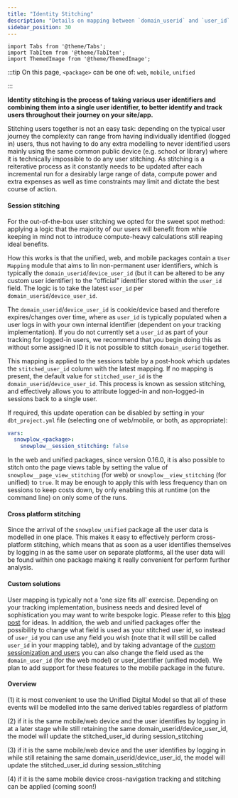 ```yaml
---
title: "Identity Stitching"
description: "Details on mapping between `domain_userid` and `user_id` in our packages."
sidebar_position: 30
---
```

```mdx-code-block
import Tabs from '@theme/Tabs';
import TabItem from '@theme/TabItem';
import ThemedImage from '@theme/ThemedImage';
```

:::tip
On this page, `<package>` can be one of: `web`, `mobile`, `unified`

:::

**Identity stitching is the process of taking various user identifiers and combining them into a single user identifier, to better identify and track users throughout their journey on your site/app.**

Stitching users together is not an easy task: depending on the typical user journey the complexity can range from having individually identified (logged in) users, thus not having to do any extra modelling to never identified users mainly using the same common public device (e.g. school or library) where it is technically impossible to do any user stitching. As stitching is a reiterative process as it constantly needs to be updated after each incremental run for a desirably large range of data, compute power and extra expenses as well as time constraints may limit and dictate the best course of action.

#### Session stitching

For the out-of-the-box user stitching we opted for the sweet spot method: applying a logic that the majority of our users will benefit from while keeping in mind not to introduce compute-heavy calculations still reaping ideal benefits.

How this works is that the unified, web, and mobile packages contain a `User Mapping` module that aims to lin non-permanent user identifiers, which is typically the `domain_userid`/`device_user_id` (but it can be altered to be any custom user identifier) to the "official" identifier stored within the `user_id` field. The logic is to take the latest `user_id` per `domain_userid`/`device_user_id`.

The `domain_userid`/`device_user_id` is cookie/device based and therefore expires/changes over time, where as `user_id` is typically populated when a user logs in with your own internal identifier (dependent on your tracking implementation). If you do not currently set a `user_id` as part of your tracking for logged-in users, we recommend that you begin doing this as without some assigned ID it is not possible to stitch `domain_userid` together.

This mapping is applied to the sessions table by a post-hook which updates the `stitched_user_id` column with the latest mapping. If no mapping is present, the default value for `stitched_user_id` is the `domain_userid`/`device_user_id`. This process is known as session stitching, and effectively allows you to attribute logged-in and non-logged-in sessions back to a single user.



<Tabs groupId="dbt-packages" queryString>

<TabItem value="unified" label="Snowplow Unified" default>
  <p align="center">
  <ThemedImage
  alt='Session stitching in the Unified Digital Model'
  sources={{
    light: require('./images/session_stitching_light_unified.drawio.png').default,
    dark: require('./images/session_stitching_dark_unified.drawio.png').default
  }}
  />
  </p>
</TabItem>

<TabItem value="web" label="Snowplow Web">
  <p align="center">
  <ThemedImage
  alt='Session stitching in the web package'
  sources={{
    light: require('./images/session_stitching_light_web.drawio.png').default,
    dark: require('./images/session_stitching_dark_web.drawio.png').default
  }}
  />
  </p>
</TabItem>

<TabItem value="mobile" label="Snowplow Mobile">
  <p align="center">
  <ThemedImage
  alt='Session stitching in the mobile package'
  sources={{
    light: require('./images/session_stitching_light_mobile.drawio.png').default,
    dark: require('./images/session_stitching_dark_mobile.drawio.png').default
  }}
  />
  </p>
</TabItem>

</Tabs>


If required, this update operation can be disabled by setting in your `dbt_project.yml` file (selecting one of web/mobile, or both, as appropriate):

```yml title="dbt_project.yml"
vars:
  snowplow_<package>:
    snowplow__session_stitching: false
```

In the web and unified packages, since version 0.16.0, it is also possible to stitch onto the page views table by setting the value of `snowplow__page_view_stitching` (for web) or `snowplow__view_stitching` (for unified) to `true`. It may be enough to apply this with less frequency than on sessions to keep costs down, by only enabling this at runtime (on the command line) on only some of the runs.

#### Cross platform stitching

Since the arrival of the `snowplow_unified` package all the user data is modelled in one place. This makes it easy to effectively perform cross-platform stitching, which means that as soon as a user identifies themselves by logging in as the same user on separate platforms, all the user data will be found within one package making it really convenient for perform further analysis.

#### Custom solutions

User mapping is typically not a 'one size fits all' exercise. Depending on your tracking implementation, business needs and desired level of sophistication you may want to write bespoke logic. Please refer to this [blog post](https://snowplow.io/blog/developing-a-single-customer-view-with-snowplow/) for ideas. In addition, the web and unified packages offer the possibility to change what field is used as your stitched user id, so instead of `user_id` you can use any field you wish (note that it will still be called `user_id` in your mapping table), and by taking advantage of the [custom sessionization and users](/docs/modeling-your-data/modeling-your-data-with-dbt/dbt-models/dbt-web-data-model/custom-sessionization-and-users/index.md) you can also change the field used as the `domain_user_id` (for the web model) or user_identifier (unified model). We plan to add support for these features to the mobile package in the future.

#### Overview

<p align="center">
<ThemedImage
alt='Overview of stitching scenarios'
sources={{
light: require('./images/stitching_scenarios.drawio.png').default,
dark: require('./images/stitching_scenarios.drawio.png').default
}}
/>
</p>

(1) it is most convenient to use the Unified Digital Model so that all of these events will be modelled into the same derived tables regardless of platform

(2) if it is the same mobile/web device and the user identifies by logging in at a later stage while still retaining the same domain_userid/device_user_id, the model will update the stitched_user_id during session_stitching
 
(3) if it is the same mobile/web device and the user identifies by logging in while still retaining the same domain_userid/device_user_id, the model will update the stitched_user_id during session_stitching 

(4) if it is the same mobile device cross-navigation tracking and stitching can be applied (coming soon!)
